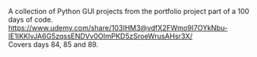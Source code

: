 A collection of Python GUI projects from the portfolio project part of a 100 days of code.<br>
https://www.udemy.com/share/103IHM3@vdfX2FWmo9I7OYkNbu-IE1IKKlvJA6G5zqssENDVv0OImPKD5zSroeWrusAHsr3X/ <br>
Covers days 84, 85 and 89.
